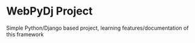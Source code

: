 # WebPyDj Project
Simple Python/Django based project, learning features/documentation of this framework